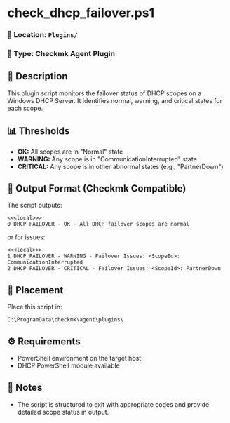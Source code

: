 # check_dhcp_failover.ps1

### 📂 Location: `Plugins/`
### 📎 Type: Checkmk Agent Plugin

## 📝 Description
This plugin script monitors the failover status of DHCP scopes on a Windows DHCP Server. It identifies normal, warning, and critical states for each scope.

## 📊 Thresholds
- **OK:** All scopes are in "Normal" state
- **WARNING:** Any scope is in "CommunicationInterrupted" state
- **CRITICAL:** Any scope is in other abnormal states (e.g., "PartnerDown")

## 🔢 Output Format (Checkmk Compatible)
The script outputs:
```
<<<local>>>
0 DHCP_FAILOVER - OK - All DHCP failover scopes are normal
```
or for issues:
```
<<<local>>>
1 DHCP_FAILOVER - WARNING - Failover Issues: <ScopeId>: CommunicationInterrupted
2 DHCP_FAILOVER - CRITICAL - Failover Issues: <ScopeId>: PartnerDown
```

## 📁 Placement
Place this script in:
```
C:\ProgramData\checkmk\agent\plugins\
```

## ⚙️ Requirements
- PowerShell environment on the target host
- DHCP PowerShell module available

## 📎 Notes
- The script is structured to exit with appropriate codes and provide detailed scope status in output.